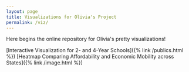 ```yaml
---
layout: page
title: Visualizations for Olivia's Project
permalink: /viz/
---
```


Here begins the online repository for Olivia's pretty visualizations!

[Interactive Visualization for 2- and 4-Year Schools]({% link /publics.html %})
[Heatmap Comparing Affordability and Economic Mobility across States]({% link /image.html %})


[jekyll-organization]: https://github.com/jekyll
